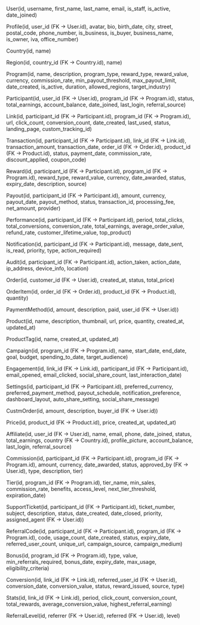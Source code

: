 User(id, username, first_name, last_name, email, is_staff, is_active, date_joined)

Profile(id, user_id (FK -> User.id), avatar, bio, birth_date, city, street, postal_code, phone_number, is_business, is_buyer, business_name, is_owner, iva, office_number)

Country(id, name)

Region(id, country_id (FK -> Country.id), name)

Program(id, name, description, program_type, reward_type, reward_value, currency, commission_rate, min_payout_threshold, max_payout_limit, date_created, is_active, duration, allowed_regions, target_industry)

Participant(id, user_id (FK -> User.id), program_id (FK -> Program.id), status, total_earnings, account_balance, date_joined, last_login, referral_source)

Link(id, participant_id (FK -> Participant.id), program_id (FK -> Program.id), url, click_count, conversion_count, date_created, last_used, status, landing_page, custom_tracking_id)

Transaction(id, participant_id (FK -> Participant.id), link_id (FK -> Link.id), transaction_amount, transaction_date, order_id (FK -> Order.id), product_id (FK -> Product.id), status, payment_date, commission_rate, discount_applied, coupon_code)

Reward(id, participant_id (FK -> Participant.id), program_id (FK -> Program.id), reward_type, reward_value, currency, date_awarded, status, expiry_date, description, source)

Payout(id, participant_id (FK -> Participant.id), amount, currency, payout_date, payout_method, status, transaction_id, processing_fee, net_amount, provider)

Performance(id, participant_id (FK -> Participant.id), period, total_clicks, total_conversions, conversion_rate, total_earnings, average_order_value, refund_rate, customer_lifetime_value, top_product)

Notification(id, participant_id (FK -> Participant.id), message, date_sent, is_read, priority, type, action_required)

Audit(id, participant_id (FK -> Participant.id), action_taken, action_date, ip_address, device_info, location)

Order(id, customer_id (FK -> User.id), created_at, status, total_price)

OrderItem(id, order_id (FK -> Order.id), product_id (FK -> Product.id), quantity)

PaymentMethod(id, amount, description, paid, user_id (FK -> User.id))

Product(id, name, description, thumbnail, url, price, quantity, created_at, updated_at)

ProductTag(id, name, created_at, updated_at)

Campaign(id, program_id (FK -> Program.id), name, start_date, end_date, goal, budget, spending_to_date, target_audience)

Engagement(id, link_id (FK -> Link.id), participant_id (FK -> Participant.id), email_opened, email_clicked, social_share_count, last_interaction_date)

Settings(id, participant_id (FK -> Participant.id), preferred_currency, preferred_payment_method, payout_schedule, notification_preference, dashboard_layout, auto_share_setting, social_share_message)

CustmOrder(id, amount, description, buyer_id (FK -> User.id))

Price(id, product_id (FK -> Product.id), price, created_at, updated_at)

Affiliate(id, user_id (FK -> User.id), name, email, phone, date_joined, status, total_earnings, country (FK -> Country.id), profile_picture, account_balance, last_login, referral_source)

Commission(id, participant_id (FK -> Participant.id), program_id (FK -> Program.id), amount, currency, date_awarded, status, approved_by (FK -> User.id), type, description, tier)

Tier(id, program_id (FK -> Program.id), tier_name, min_sales, commission_rate, benefits, access_level, next_tier_threshold, expiration_date)

SupportTicket(id, participant_id (FK -> Participant.id), ticket_number, subject, description, status, date_created, date_closed, priority, assigned_agent (FK -> User.id))

ReferralCode(id, participant_id (FK -> Participant.id), program_id (FK -> Program.id), code, usage_count, date_created, status, expiry_date, referred_user_count, unique_url, campaign_source, campaign_medium)

Bonus(id, program_id (FK -> Program.id), type, value, min_referrals_required, bonus_date, expiry_date, max_usage, eligibility_criteria)

Conversion(id, link_id (FK -> Link.id), referred_user_id (FK -> User.id), conversion_date, conversion_value, status, reward_issued, source, type)

Stats(id, link_id (FK -> Link.id), period, click_count, conversion_count, total_rewards, average_conversion_value, highest_referral_earning)

ReferralLevel(id, referrer (FK -> User.id), referred (FK -> User.id), level)
